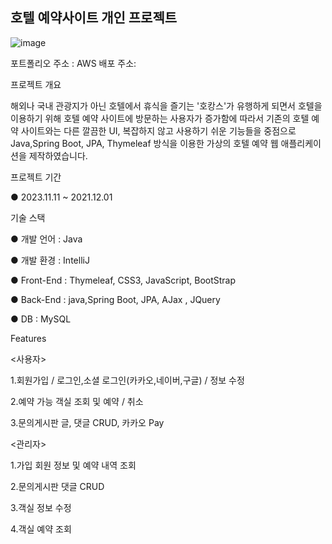 ## 호텔 예약사이트 개인 프로젝트
![image](https://github.com/joungkimkim/MyHotelProject/assets/148930569/d33f0c60-5c88-4836-81af-cc254691f953)

포트폴리오 주소 : 
AWS 배포 주소:

프로젝트 개요

해외나 국내 관광지가 아닌 호텔에서 휴식을 즐기는 '호캉스'가 유행하게 되면서 호텔을 이용하기 위해 호텔 예약 사이트에 방문하는 사용자가 증가함에 따라서 기존의 호텔 예약 사이트와는 다른 깔끔한 UI, 복잡하지 않고 사용하기 쉬운 기능들을 중점으로 Java,Spring Boot, JPA, Thymeleaf 방식을 이용한 가상의 호텔 예약 웹 애플리케이션을 제작하였습니다.

 프로젝트 기간

● 2023.11.11 ~ 2021.12.01

 기술 스택

●  개발 언어 : Java 

●  개발 환경 : IntelliJ

●  Front-End : Thymeleaf, CSS3, JavaScript, BootStrap

●  Back-End : java,Spring Boot, JPA, AJax , JQuery

●  DB : MySQL

Features

<사용자>

1.회원가입 / 로그인,소셜 로그인(카카오,네이버,구글) / 정보 수정

2.예약 가능 객실 조회 및 예약 / 취소

3.문의게시판 글, 댓글 CRUD, 카카오 Pay

<관리자>

1.가입 회원 정보 및 예약 내역 조회

2.문의게시판 댓글 CRUD

3.객실 정보 수정

4.객실 예약 조회
